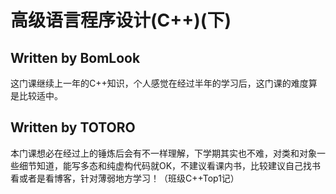 # 高级语言程序设计(C++)(下) 

## Written by BomLook

这门课继续上一年的C++知识，个人感觉在经过半年的学习后，这门课的难度算是比较适中。


## Written by TOTORO

本门课想必在经过上的锤炼后会有不一样理解，下学期其实也不难，对类和对象一些细节知道，能写多态和纯虚构代码就OK，不建议看课内书，比较建议自己找书看或者是看博客，针对薄弱地方学习！（班级C++Top1记）

